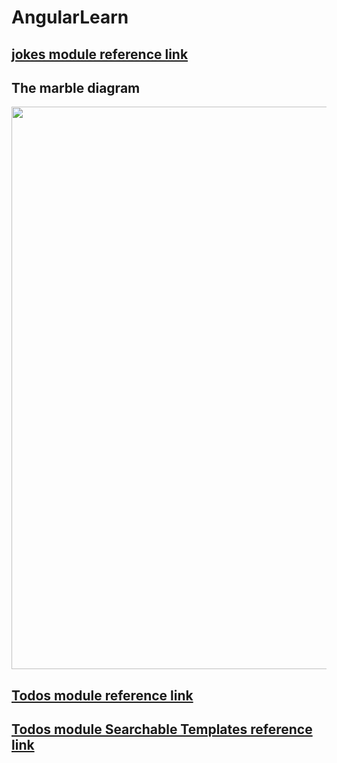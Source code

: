 # AngularLearn

## [jokes module reference link](https://blog.thoughtram.io/angular/2018/03/05/advanced-caching-with-rxjs.html) 

## The marble diagram
<div style="text-align: center">
  <img src="https://blog.thoughtram.io/images/notification_cache.png" width="900px"> 
</div>


## [Todos module reference link](https://github.com/d3lm/todomvc)


## [Todos module Searchable Templates reference link](https://netbasal.com/creating-searchable-templates-in-angular-20ba70ce4e21)
